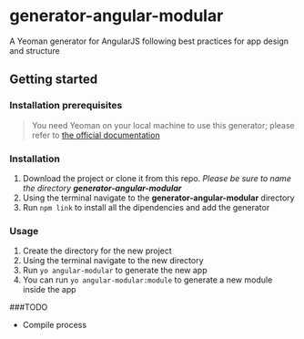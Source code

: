 generator-angular-modular
=========================

A Yeoman generator for AngularJS following best practices for app design and structure


Getting started
---------------

### Installation prerequisites
>You need Yeoman on your local machine to use this generator; please refer to [the official documentation](http://yeoman.io/)

### Installation
1. Download the project or clone it from this repo. *Please be sure to name the directory __generator-angular-modular__*
2. Using the terminal navigate to the __generator-angular-modular__ directory 
3. Run `npm link` to install all the dipendencies and add the generator


### Usage
1. Create the directory for the new project
2. Using the terminal navigate to the new directory
3. Run `yo angular-modular` to generate the new app
4. You can run `yo angular-modular:module` to generate a new module inside the app


###TODO
- Compile process
